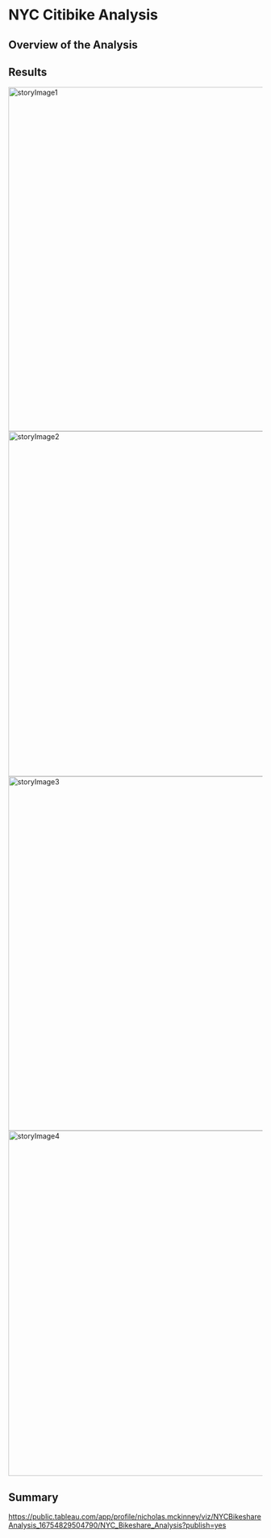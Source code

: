 # NYC Citibike Analysis

## Overview of the Analysis


## Results


<img width="681" alt="storyImage1" src="https://user-images.githubusercontent.com/110373282/217378394-3c1c5ac9-2fc2-4365-9ef0-1504a87c01aa.png">






<img width="683" alt="storyImage2" src="https://user-images.githubusercontent.com/110373282/217378427-12c391bd-b0a5-4e4e-97d3-c1eda87f33e1.png">




<img width="701" alt="storyImage3" src="https://user-images.githubusercontent.com/110373282/217378438-869f98a1-4e2e-471d-8628-1ec8ca1cb55f.png">


<img width="683" alt="storyImage4" src="https://user-images.githubusercontent.com/110373282/217378451-53ac5a63-0f8f-4f6c-b58f-f6ae759a0513.png">



## Summary

https://public.tableau.com/app/profile/nicholas.mckinney/viz/NYCBikeshareAnalysis_16754829504790/NYC_Bikeshare_Analysis?publish=yes
